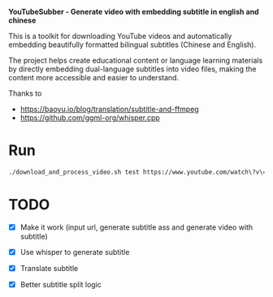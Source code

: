 **YouTubeSubber - Generate video with embedding subtitle in english and chinese**

This is a toolkit for downloading YouTube videos and automatically embedding beautifully formatted bilingual subtitles (Chinese and English). 

The project helps create educational content or language learning materials by directly embedding dual-language subtitles into video files, making the content more accessible and easier to understand.



Thanks to

- https://baoyu.io/blog/translation/subtitle-and-ffmpeg
- https://github.com/ggml-org/whisper.cpp

# Run

```bash
./download_and_process_video.sh test https://www.youtube.com/watch\?v\=tSodBEAJz9Y\&pp\=ygUKbmV0d29ya2luZw%3D%3D
```

# TODO

- [x] Make it work (input url, generate subtitle ass and generate video with subtitle)
- [x] Use whisper to generate subtitle
- [x] Translate subtitle
- [x] Better subtitle split logic

